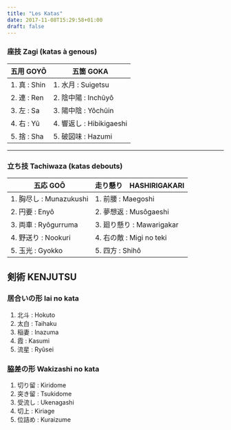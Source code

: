 ```yaml
---
title: "Les Katas"
date: 2017-11-08T15:29:58+01:00
draft: false
---
```


### 座技 Zagi (katas à genous)

| 五用 GOYÔ    | 五箇 GOKA             |
| ------------ | --------------------- |
|1. 真 : Shin  |1. 水月 : Suigetsu     |
|2. 連 : Ren   |2. 陰中陽 : Inchûyô    |
|3. 左 : Sa    |3. 陽中陰 : Yôchûin    |
|4. 右 : Yû    |4. 響返し : Hibikigaeshi|
|5. 捨 : Sha   |5. 破図味 : Hazumi      |
___

### 立ち技 Tachiwaza (katas debouts) 

|五応   GOÔ              |走り懸り　HASHIRIGAKARI   |
|------------------------|--------------------------|
|1. 胸尽し : Munazukushi |1. 前腰 : Maegoshi        |
|2. 円要 : Enyô          |2. 夢想返 : Musôgaeshi    |
|3. 両車 : Ryôgurruma    |3. 廻り懸り : Mawarigakar |
|4. 野送り : Nookuri     |4. 右の敵 : Migi no teki  |
|5. 玉光 : Gyokko        |5. 四方 : Shihô           |

## 剣術 KENJUTSU 
### 居合いの形 Iai no kata
1. 北斗 : Hokuto
2. 太白 : Taihaku
3. 稲妻 : Inazuma
4. 霞 : Kasumi
5. 流星 : Ryûsei
 
### 脇差の形 Wakizashi no kata
1. 切り留 : Kiridome
2. 突き留 : Tsukidome
3. 受流し : Ukenagashi
4. 切上 : Kiriage
5. 位詰め : Kuraizume

